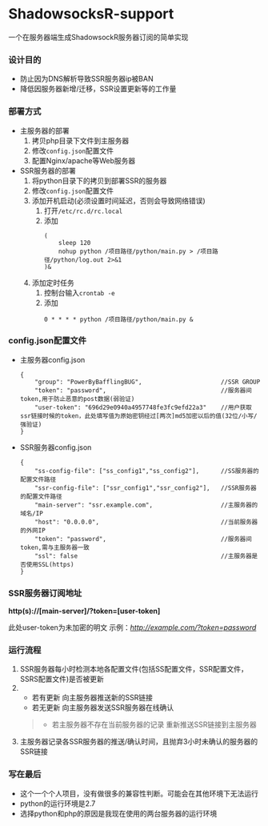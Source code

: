 # ShadowsocksR-support
一个在服务器端生成ShadowsockR服务器订阅的简单实现

### 设计目的
- 防止因为DNS解析导致SSR服务器ip被BAN
- 降低因服务器新增/迁移，SSR设置更新等的工作量

### 部署方式
- 主服务器的部署
    1. 拷贝php目录下文件到主服务器
    2. 修改`config.json`配置文件
    3. 配置Nginx/apache等Web服务器
- SSR服务器的部署
    1. 将python目录下的拷贝到部署SSR的服务器
    2. 修改`config.json`配置文件
    3. 添加开机启动(必须设置时间延迟，否则会导致网络错误)
        1. 打开`/etc/rc.d/rc.local`
        2. 添加
            ```
            (
                sleep 120
                nohup python /项目路径/python/main.py > /项目路径/python/log.out 2>&1 
            )&
            ```
    4. 添加定时任务
        1. 控制台输入`crontab -e`
        2. 添加
            ```
            0 * * * * python /项目路径/python/main.py &
            ```

### config.json配置文件
- 主服务器config.json
    ```
    {
        "group": "PowerByBafflingBUG",                      //SSR GROUP
        "token": "password",                                //服务器间token,用于防止恶意的post数据(弱验证)
        "user-token": "696d29e0940a4957748fe3fc9efd22a3"    //用户获取ssr链接时候的token，此处填写值为原始密钥经过[两次]md5加密以后的值(32位/小写/强验证)
    }
    ```

- SSR服务器config.json
    ```
    {
        "ss-config-file": ["ss_config1","ss_config2"],      //SS服务器的配置文件路径
        "ssr-config-file": ["ssr_config1","ssr_config2"],   //SSR服务器的配置文件路径
        "main-server": "ssr.example.com",                   //主服务器的域名/IP
        "host": "0.0.0.0",                                  //当前服务器的外网IP
        "token": "password",                                //服务器间token,需与主服务器一致  
        "ssl": false                                        //主服务器是否使用SSL(https)
    }
    ```

### SSR服务器订阅地址
**http(s)://[main-server]/?token=[user-token]**

此处user-token为未加密的明文
示例：*http://example.com/?token=password*

### 运行流程
1. SSR服务器每小时检测本地各配置文件(包括SS配置文件，SSR配置文件，SSRS配置文件)是否被更新
2. - 若有更新 向主服务器推送新的SSR链接
   - 若无更新 向主服务器发送SSR服务器在线确认
   > - 若主服务器不存在当前服务器的记录 重新推送SSR链接到主服务器 
3. 主服务器记录各SSR服务器的推送/确认时间，且抛弃3小时未确认的服务器的SSR链接

### 写在最后
- 这个一个个人项目，没有做很多的兼容性判断。可能会在其他环境下无法运行
- python的运行环境是2.7
- 选择python和php的原因是我现在使用的两台服务器的运行环境